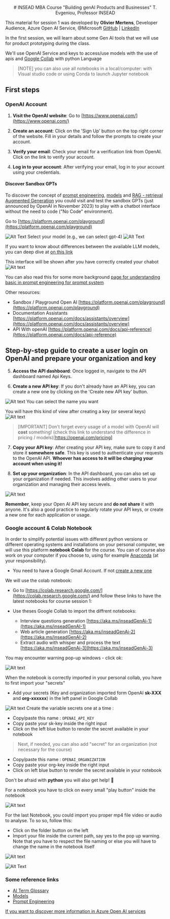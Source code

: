 <p align="center">
    # INSEAD MBA Course "Building genAI Products and Businesses"
    T. Evgeniou, Professor INSEAD </p>

<it>This material for session 1 was developed by **Olivier Mertens**, Developer Audience, Azure Open AI Service, @Microsoft [GitHub](https://github.com/olivMertens) | [LinkedIn](https://linkedin.com/in/mertensolivier) </it>

In the first session, we will learn about some Gen AI tools that we will use for product prototyping during the class.

We'll use  OpenAI Service and keys to access/use models with the use of apis and [Google Collab](https://colab.research.google.com/)  with python Language 

> [NOTE]
> you can also use all notebooks in a local/computer: with Visual studio code or using Conda to launch Jupyter notebook

## First steps 

### OpenAI Account
1. **Visit the OpenAI website**: Go to [https://www.openai.com/](https://www.openai.com/)

2. **Create an account**: Click on the 'Sign Up' button on the top right corner of the website. Fill in your details and follow the prompts to create your account.

3. **Verify your email**: Check your email for a verification link from OpenAI. Click on the link to verify your account.

4. **Log in to your account**: After verifying your email, log in to your account using your credentials.

#### Discover Sandbox GPTs 

To discover the concept of [prompt engineering](./pages/prompts.md), [models](./pages/models.md) and [RAG - retrieval Augmented Generation](https://learn.microsoft.com/en-us/azure/search/retrieval-augmented-generation-overview) you could visit and test the sandbox GPTs (just announced by OpenAI in November 2023) to play with a chatbot interface without the need to code ("No Code" environment).

Go to [https://platform.openai.com/playground](https://platform.openai.com/playground)

![Alt Text](img/assistantchatbotcreation.png)
Select your model (e.g., we can select gpt-4)
![Alt Text](img/modelsGpts.png)

If you want to know about differences between the available LLM models, you can deep dive at [on this link](https://platform.openai.com/docs/models/overview)

This interface will be shown after you have correctly created your chabot
![Alt text](img/playgroundChatbotOpenAi.png)

You can also read this for some more background [page for understanding basic in prompt engineering for prompt system](./pages/prompts.md)

Other resources:
- Sandbox / Playground Open AI [https://platform.openai.com/playground](https://platform.openai.com/playground)
- Documentation Assistants [https://platform.openai.com/docs/assistants/overview](https://platform.openai.com/docs/assistants/overview)
- API With openAI [https://platform.openai.com/docs/api-reference](https://platform.openai.com/docs/api-reference)


## Step-by-step guide to create a user login on OpenAI and prepare your organization and key


5. **Access the API dashboard**: Once logged in, navigate to the API dashboard named Api Keys. 

6. **Create a new API key**: If you don't already have an API key, you can create a new one by clicking on the 'Create new API key' button.

![Alt text](img/secretkeygenerate.png)
You can select the name you want

You will have this kind of view after creating a key (or several keys) ![Alt text](img/apiKeysexampleopenAi.png)

> [IMPORTANT]
> Don't forget every usage of a model with OpenAI will <b>cost</b>  something! (check this link to understand the difference in pricing / models)[https://openai.com/pricing]

7. **Copy your API key**: After creating your API key, make sure to copy it and store it <b>somewhere safe</b>. This key is used to authenticate your requests to the OpenAI API. <b>Whoever has access to it will be charging your account when using it!</b>

8. **Set up your organization**: In the API dashboard, you can also set up your organization if needed. This involves adding other users to your organization and managing their access levels.

![Alt text](img/organizationOpenAi.png)

**Remember**, keep your Open AI API key secure and **do not share** it with anyone. It's also a good practice to regularly rotate your API keys, or create a new one for each application or usage.


### Google account & Colab Notebook

In order to simplify potential issues with different python versions or different operating systems and installations on your personal computer, we will use this platform **notebook Colab** for the course. You can of course also work on your computer if you choose to, using for example [Anaconda](https://www.anaconda.com/) (at your responsibility).

- You need to have a Google Gmail Account. If not [create a new one](https://support.google.com/mail/answer/56256?hl=en-EN)

We will use the colab notebook:

- Go to [https://colab.research.google.com/](https://colab.research.google.com/) and follow these links to have the latest notebooks for course session 1:

- Use theses Google Collab to import the diffrent notebooks:
    - Interview questions generation [https://aka.ms/inseadGenAi-1](https://aka.ms/inseadGenAI-1)
    - Web article generation [https://aka.ms/inseadGenAi-2](https://aka.ms/inseadGenAI-2)
    - Extract audio with whisper and process the text [https://aka.ms/inseadGenAi-3](https://aka.ms/inseadGenAi-3)


You may encounter warning pop-up windows - click ok:

![Alt text ](./img/warningnotebook.png)

When the notebook is correctly imported in your personal collab, you have to first import your "secrets"

- Add your secrets (Key and organization imported form OpenAI **sk-XXX** and **org-xxxxxx**) in the left panel in Google Collab

![Alt text](./img/secrets.png)
Create the variable secrets one at a time :

- Copy/paste this name : ````OPENAI_API_KEY```` 
- Copy paste your sk-key inside the right input 
- Click on the left blue button to render the secret available in your notebook

> Next, if needed, you can also add "secret" for an organization (not necessary for the course)

- Copy/paste this name : ````OPENAI_ORGANIZATION````
- Copy paste your org-key inside the right input 
- Click on left blue button to render the secret available in your notebook


Don't be afraid with **python** you will also get help! 
 :smiling_face_with_three_hearts:

For a notebook you have to click on every small "play button" inside the notebook

 ![Alt text](./img/playbuttonnotebook.png)


For the last Notebook, you could import you proper mp4 file video or audio to analyse. To so so, follow this:
- Click on the folder button on the left
- Import your file inside the current path, say yes to the pop up warning. Note that you have to respect the file naming or else you will have to change the name in the notebook itself

![Alt text](./img/warningfileuploadnotebook.png)

![Alt Text](./img/finaluploadinterviewfile.png)



### Some reference links 

- [AI Term Glossary](./pages/glossary.md)
- [ Models ](./pages/models.md)
- [ Prompt Engineering](./pages/prompts.md)


[If you want to discover more information in Azure Open AI services](https://learn.microsoft.com/en-us/azure/ai-services/openai/overview)
